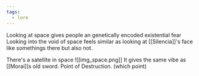 ```yaml
---
tags:
  - lore
---
```

Looking at space gives people an genetically encoded existential fear
Looking into the void of space feels similar as looking at [[Silencia]]'s face like somethings there but also not. 

There's a satellite in space
![[img_space.png]]
It gives the same vibe as [[Morai]]s old sword. Point of Destruction. (which point)


